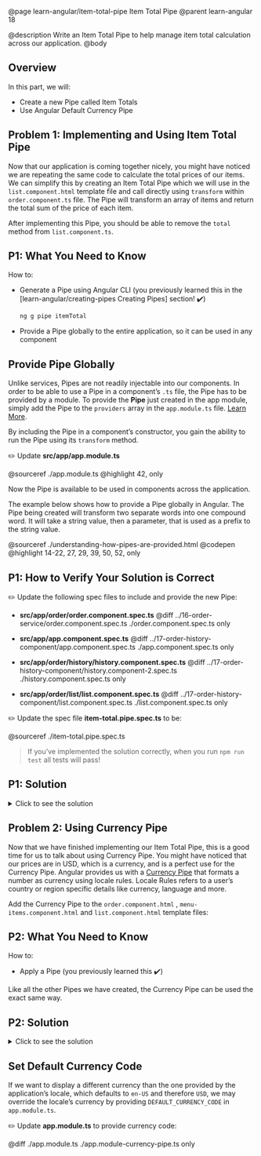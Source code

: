 @page learn-angular/item-total-pipe Item Total Pipe
@parent learn-angular 18

@description Write an Item Total Pipe to help manage item total calculation across our application.
@body

## Overview

In this part, we will:

- Create a new Pipe called Item Totals
- Use Angular Default Currency Pipe

## Problem 1: Implementing and Using Item Total Pipe

Now that our application is coming together nicely, you might have noticed we are repeating the same code to calculate the total prices of our items.
We can simplify this by creating an Item Total Pipe which we will use in the `list.component.html` template file and call directly using `transform` within `order.component.ts` file. The Pipe will transform an array of items and return the total sum of the price of each item.

After implementing this Pipe, you should be able to remove the `total` method from `list.component.ts`.

## P1: What You Need to Know

How to:

- Generate a Pipe using Angular CLI (you previously learned this in the [learn-angular/creating-pipes Creating Pipes] section! ✔️)
  ```bash
  ng g pipe itemTotal
  ```
- Provide a Pipe globally to the entire application, so it can be used in any component

## Provide Pipe Globally

Unlike services, Pipes are not readily injectable into our components. In order to be able to use a Pipe in a component’s `.ts` file, the Pipe has to be provided by a module.
To provide the **Pipe** just created in the app module, simply add the Pipe to the `providers` array in the `app.module.ts` file. [Learn More](https://angular.io/guide/providers).

By including the Pipe in a component’s constructor, you gain the ability to run the Pipe using its `transform` method.

✏️ Update **src/app/app.module.ts**

@sourceref ./app.module.ts
@highlight 42, only

Now the Pipe is available to be used in components across the application.

The example below shows how to provide a Pipe globally in Angular. The Pipe being created will transform two separate words into one compound word. It will take a string value, then a parameter, that is used as a prefix to the string value.

@sourceref ./understanding-how-pipes-are-provided.html
@codepen
@highlight 14-22, 27, 29, 39, 50, 52, only

## P1: How to Verify Your Solution is Correct

✏️ Update the following spec files to include and provide the new Pipe:

- **src/app/order/order.component.spec.ts**
  @diff ../16-order-service/order.component.spec.ts ./order.component.spec.ts only

- **src/app/app.component.spec.ts**
  @diff ../17-order-history-component/app.component.spec.ts ./app.component.spec.ts only

- **src/app/order/history/history.component.spec.ts**
  @diff ../17-order-history-component/history.component-2.spec.ts ./history.component.spec.ts only

- **src/app/order/list/list.component.spec.ts**
  @diff ../17-order-history-component/list.component.spec.ts ./list.component.spec.ts only

✏️ Update the spec file **item-total.pipe.spec.ts** to be:

@sourceref ./item-total.pipe.spec.ts

> If you’ve implemented the solution correctly, when you run `npm run test` all tests will pass!

## P1: Solution

<details>
<summary>Click to see the solution</summary>
✏️ Update **src/app/item-total.pipe.ts** to:

@sourceref ./item-total.pipe.ts

✏️ Update **src/app/order/order.component.ts** to use the item total Pipe:

@diff ../16-order-service/order.component-solution.ts ./order.component-solution.ts only

✏️ Update **src/app/order/list/list.component.html** to use the item total Pipe:

@diff ../17-order-history-component/list.component.html ./list.component.html only

</details>

## Problem 2: Using Currency Pipe

Now that we have finished implementing our Item Total Pipe, this is a good time for us to talk about using Currency Pipe. You might have noticed that our prices are in USD, which is a currency, and is a perfect use for the Currency Pipe.
Angular provides us with a [Currency Pipe](https://angular.io/api/common/CurrencyPipe) that formats a number as currency using locale rules. Locale Rules refers to a user’s country or region specific details like currency, language and more.

Add the Currency Pipe to the `order.component.html` , `menu-items.component.html` and `list.component.html` template files:

## P2: What You Need to Know

How to:

- Apply a Pipe (you previously learned this ✔️)

Like all the other Pipes we have created, the Currency Pipe can be used the exact same way.

## P2: Solution

<details>
<summary>Click to see the solution</summary>
✏️ Update **src/app/order/order.component.html** to use the Currency Pipe:

@diff ../16-order-service/order.component.html ./order.component.html only

✏️ Update **src/app/order/list/list.component.html** to use the currency Pipe:

@diff ./list.component.html ./list.component-currency.html only

✏️ Update **src/app/order/menu-items/menu-items.component.html** to use the Currency Pipe:
@diff ../14-building-order-form/child-component/menu-items-1.component.html ./menu-items-1.component-currency.html only

</details>

## Set Default Currency Code

If we want to display a different currency than the one provided by the application’s locale, which defaults to `en-US` and therefore `USD`, we may override the locale’s currency by providing `DEFAULT_CURRENCY_CODE` in `app.module.ts`.

✏️ Update **app.module.ts** to provide currency code:

@diff ./app.module.ts ./app.module-currency-pipe.ts only
